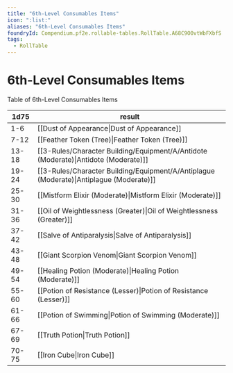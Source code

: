 ```yaml
---
title: "6th-Level Consumables Items"
icon: ":list:"
aliases: "6th-Level Consumables Items"
foundryId: Compendium.pf2e.rollable-tables.RollTable.A68C9O0vtWbFXbfS
tags:
  - RollTable
---
```


# 6th-Level Consumables Items
Table of 6th-Level Consumables Items

| 1d75 | result |
|------|--------|
| 1-6 | [[Dust of Appearance\|Dust of Appearance]] |
| 7-12 | [[Feather Token (Tree)\|Feather Token (Tree)]] |
| 13-18 | [[3-Rules/Character Building/Equipment/A/Antidote (Moderate)\|Antidote (Moderate)]] |
| 19-24 | [[3-Rules/Character Building/Equipment/A/Antiplague (Moderate)\|Antiplague (Moderate)]] |
| 25-30 | [[Mistform Elixir (Moderate)\|Mistform Elixir (Moderate)]] |
| 31-36 | [[Oil of Weightlessness (Greater)\|Oil of Weightlessness (Greater)]] |
| 37-42 | [[Salve of Antiparalysis\|Salve of Antiparalysis]] |
| 43-48 | [[Giant Scorpion Venom\|Giant Scorpion Venom]] |
| 49-54 | [[Healing Potion (Moderate)\|Healing Potion (Moderate)]] |
| 55-60 | [[Potion of Resistance (Lesser)\|Potion of Resistance (Lesser)]] |
| 61-66 | [[Potion of Swimming\|Potion of Swimming (Moderate)]] |
| 67-69 | [[Truth Potion\|Truth Potion]] |
| 70-75 | [[Iron Cube\|Iron Cube]] |
